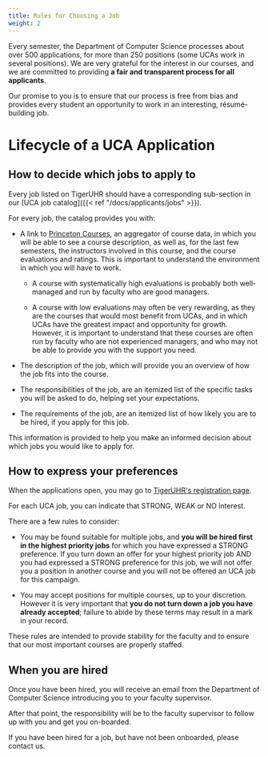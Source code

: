 ```yaml
---
title: Rules for Choosing a Job
weight: 2
---
```


Every semester, the Department of Computer Science processes about over 500 applications, for more than 250 positions (some UCAs work in several positions). We are very grateful for the interest in our courses, and we are committed to providing **a fair and transparent process for all applicants**.

Our promise to you is to ensure that our process is free from bias and provides every student an opportunity to work in an interesting, résumé-building job.

# Lifecycle of a UCA Application

## How to decide which jobs to apply to

Every job listed on TigerUHR should have a corresponding sub-section in our [UCA job catalog]({{< ref "/docs/applicants/jobs" >}}).

For every job, the catalog provides you with:

- A link to [Princeton Courses](https://www.princetoncourses.com), an aggregator of course data, in which you will be able to see a course description, as well as, for the last few semesters, the instructors involved in this course, and the course evaluations and ratings. This is important to understand the environment in which you will have to work.

  - A course with systematically high evaluations is probably both well-managed and run by faculty who are good managers.

  - A course with low evaluations may often be very rewarding, as they are the courses that would most benefit from UCAs, and in which UCAs have the greatest impact and opportunity for growth. However, it is important to understand that these courses are often run by faculty who are not experienced managers, and who may not be able to provide you with the support you need.

- The description of the job, which will provide you an overview of how the job fits into the course.

- The responsibilities of the job, are an itemized list of the specific tasks you will be asked to do, helping set your expectations.

- The requirements of the job, are an itemized list of how likely you are to be hired, if you apply for this job.

This information is provided to help you make an informed decision about which jobs you would like to apply for.

## How to express your preferences

When the applications open, you may go to [TigerUHR's registration page](https://www.tigeruhr.io/register/).

For each UCA job, you can indicate that STRONG, WEAK or NO interest.

There are a few rules to consider:

- You may be found suitable for multiple jobs, and **you will be hired first in the highest priority jobs** for which you have expressed a STRONG preference. If you turn down an offer for your highest priority job AND you had expressed a STRONG preference for this job, we will not offer you a position in another course and you will not be offered an UCA job for this campaign.

- You may accept positions for multiple courses, up to your discretion. However it is very important that **you do not turn down a job you have already accepted**; failure to abide by these terms may result in a mark in your record.

These rules are intended to provide stability for the faculty and to ensure that our most important courses are properly staffed.

## When you are hired

Once you have been hired, you will receive an email from the Department of Computer Science introducing you to your faculty supervisor.

After that point, the responsibility will be to the faculty supervisor to follow up with you and get you on-boarded.

If you have been hired for a job, but have not been onboarded, please contact us.
